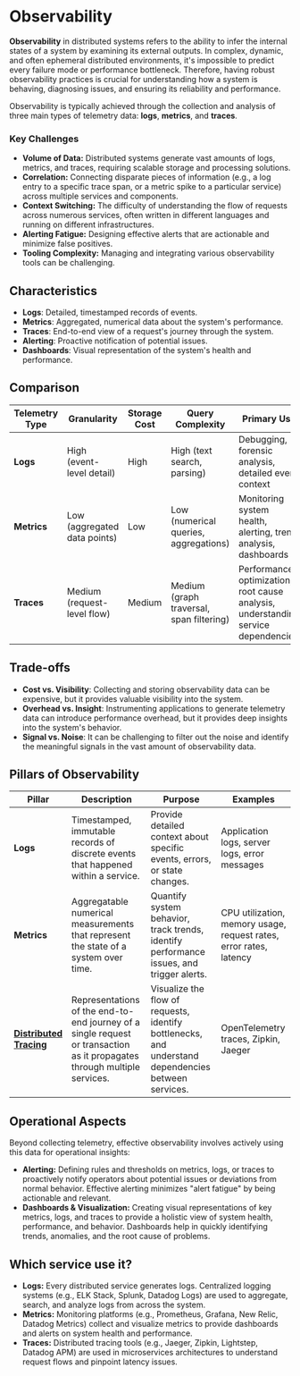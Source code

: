 # Observability



**Observability** in distributed systems refers to the ability to infer the internal states of a system by examining its external outputs. In complex, dynamic, and often ephemeral distributed environments, it's impossible to predict every failure mode or performance bottleneck. Therefore, having robust observability practices is crucial for understanding how a system is behaving, diagnosing issues, and ensuring its reliability and performance.

Observability is typically achieved through the collection and analysis of three main types of telemetry data: **logs**, **metrics**, and **traces**.

### Key Challenges

-   **Volume of Data:** Distributed systems generate vast amounts of logs, metrics, and traces, requiring scalable storage and processing solutions.
-   **Correlation:** Connecting disparate pieces of information (e.g., a log entry to a specific trace span, or a metric spike to a particular service) across multiple services and components.
-   **Context Switching:** The difficulty of understanding the flow of requests across numerous services, often written in different languages and running on different infrastructures.
-   **Alerting Fatigue:** Designing effective alerts that are actionable and minimize false positives.
-   **Tooling Complexity:** Managing and integrating various observability tools can be challenging.

## Characteristics

- **Logs**: Detailed, timestamped records of events.
- **Metrics**: Aggregated, numerical data about the system's performance.
- **Traces**: End-to-end view of a request's journey through the system.
- **Alerting**: Proactive notification of potential issues.
- **Dashboards**: Visual representation of the system's health and performance.

## Comparison

| Telemetry Type | Granularity | Storage Cost | Query Complexity | Primary Use |
|---|---|---|---|---|
| **Logs** | High (event-level detail) | High | High (text search, parsing) | Debugging, forensic analysis, detailed event context |
| **Metrics** | Low (aggregated data points) | Low | Low (numerical queries, aggregations) | Monitoring system health, alerting, trend analysis, dashboards |
| **Traces** | Medium (request-level flow) | Medium | Medium (graph traversal, span filtering) | Performance optimization, root cause analysis, understanding service dependencies |

## Trade-offs

- **Cost vs. Visibility**: Collecting and storing observability data can be expensive, but it provides valuable visibility into the system.
- **Overhead vs. Insight**: Instrumenting applications to generate telemetry data can introduce performance overhead, but it provides deep insights into the system's behavior.
- **Signal vs. Noise**: It can be challenging to filter out the noise and identify the meaningful signals in the vast amount of observability data.

## Pillars of Observability

| Pillar | Description | Purpose | Examples |
|---|---|---|---|
| **Logs** | Timestamped, immutable records of discrete events that happened within a service. | Provide detailed context about specific events, errors, or state changes. | Application logs, server logs, error messages |
| **Metrics** | Aggregatable numerical measurements that represent the state of a system over time. | Quantify system behavior, track trends, identify performance issues, and trigger alerts. | CPU utilization, memory usage, request rates, error rates, latency |
| **[Distributed Tracing](./distributed-tracing)** | Representations of the end-to-end journey of a single request or transaction as it propagates through multiple services. | Visualize the flow of requests, identify bottlenecks, and understand dependencies between services. | OpenTelemetry traces, Zipkin, Jaeger |

## Operational Aspects

Beyond collecting telemetry, effective observability involves actively using this data for operational insights:

-   **Alerting:** Defining rules and thresholds on metrics, logs, or traces to proactively notify operators about potential issues or deviations from normal behavior. Effective alerting minimizes "alert fatigue" by being actionable and relevant.
-   **Dashboards & Visualization:** Creating visual representations of key metrics, logs, and traces to provide a holistic view of system health, performance, and behavior. Dashboards help in quickly identifying trends, anomalies, and the root cause of problems.

## Which service use it?

-   **Logs:** Every distributed service generates logs. Centralized logging systems (e.g., ELK Stack, Splunk, Datadog Logs) are used to aggregate, search, and analyze logs from across the system.
-   **Metrics:** Monitoring platforms (e.g., Prometheus, Grafana, New Relic, Datadog Metrics) collect and visualize metrics to provide dashboards and alerts on system health and performance.
-   **Traces:** Distributed tracing tools (e.g., Jaeger, Zipkin, Lightstep, Datadog APM) are used in microservices architectures to understand request flows and pinpoint latency issues.
